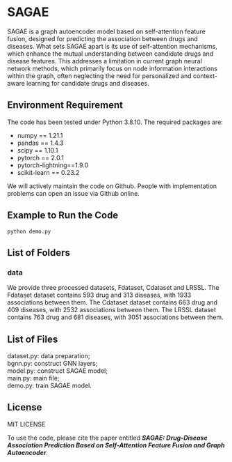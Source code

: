 # SAGAE

SAGAE is a graph autoencoder model based on self-attention feature fusion, designed for predicting the association between drugs and diseases. What sets SAGAE apart is its use of self-attention mechanisms, which enhance the mutual understanding between candidate drugs and disease features. This addresses a limitation in current graph neural network methods, which primarily focus on node information interactions within the graph, often neglecting the need for personalized and context-aware learning for candidate drugs and diseases.

## Environment Requirement
The code has been tested under Python 3.8.10. The required packages are:
- numpy == 1.21.1
- pandas == 1.4.3
- scipy == 1.10.1
- pytorch == 2.0.1
- pytorch-lightning==1.9.0
- scikit-learn == 0.23.2

We will actively maintain the code on Github. People with implementation problems can open an issue via Github online. 

## Example to Run the Code

```python demo.py```

## List of Folders
### data
We provide three processed datasets, Fdataset, Cdataset and LRSSL. 
The Fdataset dataset contains 593 drug and 313 diseases, with 1933 associations between them.
The Cdataset dataset contains 663 drug and 409 diseases, with 2532 associations between them.
The LRSSL dataset contains 763 drug and 681 diseases, with 3051 associations between them.


## List of Files
dataset.py: data preparation;\
bgnn.py: construct GNN layers;\
model.py: construct SAGAE model;\
main.py: main file;\
demo.py: train SAGAE model.

## License
MIT LICENSE

To use the code, please cite the paper entitled ***SAGAE: Drug-Disease Association Prediction Based on Self-Attention Feature Fusion and Graph Autoencoder***.

